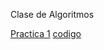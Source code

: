 Clase de Algoritmos


[Practica 1](https://github.com/mayraberrones94/Analisis_Algoritmos/blob/master/Practica1.pdf)
[codigo]()
